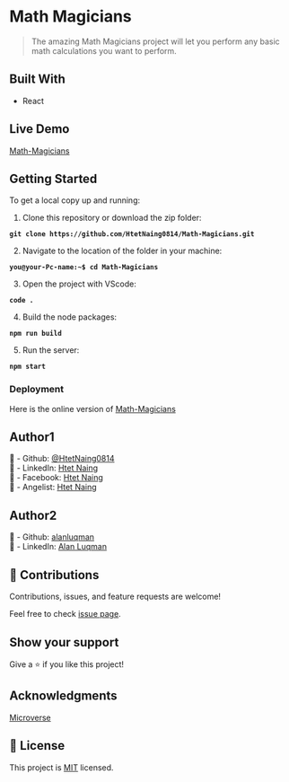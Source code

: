 # Math Magicians

> The amazing Math Magicians project will let you perform any basic
> math calculations you want to perform.

## Built With

- React

## Live Demo

[Math-Magicians](https://htetnaing0814.github.io/Math-Magicians/)

## Getting Started

To get a local copy up and running:

1. Clone this repository or download the zip folder:

**`git clone https://github.com/HtetNaing0814/Math-Magicians.git`**

2. Navigate to the location of the folder in your machine:

**`you@your-Pc-name:~$ cd Math-Magicians`**

3. Open the project with VScode:

**`code .`**

4. Build the node packages:

**`npm run build`**

5. Run the server:

**`npm start`**

### Deployment

Here is the online version of [Math-Magicians](https://htetnaing0814.github.io/Math-Magicians/)

## Author1

👤 - Github: [@HtetNaing0814](https://github.com/HtetNaing0814/)<br>
👤 - LinkedIn: [Htet Naing](https://www.linkedin.com/in/htetnaing0814/)<br>
👤 - Facebook: [Htet Naing](https://www.facebook.com/rexsoul1819)<br>
👤 - Angelist: [Htet Naing](https://angel.co/u/htet-naing-2)<br>

## Author2

👤 - Github: [alanluqman](https://github.com/alanluqman)<br>
👤 - LinkedIn: [Alan Luqman](https://www.linkedin.com/in/alan-luqman-61623b17a/)<br>



## 🤝 Contributions

Contributions, issues, and feature requests are welcome!

Feel free to check [issue page](https://github.com/HtetNaing0814/Math-Magicians/issues).

## Show your support

Give a ⭐️ if you like this project!

## Acknowledgments

[Microverse](https://bit.ly/MicroverseTN)

## 📝 License

This project is [MIT](./MIT.md) licensed.
